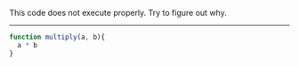 This code does not execute properly. Try to figure out why.

----------------

```javascript
function multiply(a, b){
  a * b
}
```
